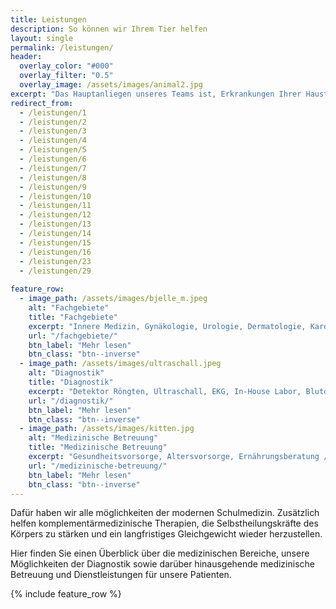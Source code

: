 ```yaml
---
title: Leistungen
description: So können wir Ihrem Tier helfen
layout: single
permalink: /leistungen/
header:
  overlay_color: "#000"
  overlay_filter: "0.5"
  overlay_image: /assets/images/animal2.jpg
excerpt: "Das Hauptanliegen unseres Teams ist, Erkrankungen Ihrer Haustiere durch Vorsorge zu vermeiden bzw. Krankheiten bereits im Frühstadium zu erkennen und zu heilen."
redirect_from:
  - /leistungen/1
  - /leistungen/2
  - /leistungen/3
  - /leistungen/4
  - /leistungen/5
  - /leistungen/6
  - /leistungen/7
  - /leistungen/8
  - /leistungen/9
  - /leistungen/10
  - /leistungen/11
  - /leistungen/12
  - /leistungen/13
  - /leistungen/14
  - /leistungen/15
  - /leistungen/16
  - /leistungen/23
  - /leistungen/29
  
feature_row:
  - image_path: /assets/images/bjelle_m.jpeg
    alt: "Fachgebiete"
    title: "Fachgebiete"
    excerpt: "Innere Medizin, Gynäkologie, Urologie, Dermatologie, Kardiologie, Orthopädie, Chirurgie, Zahnbehandlung, Ophtalmologie"
    url: "/fachgebiete/"
    btn_label: "Mehr lesen"
    btn_class: "btn--inverse"
  - image_path: /assets/images/ultraschall.jpeg
    alt: "Diagnostik"
    title: "Diagnostik"
    excerpt: "Detektor Röngten, Ultraschall, EKG, In-House Labor, Blutdruckmessung"
    url: "/diagnostik/"
    btn_label: "Mehr lesen"
    btn_class: "btn--inverse"
  - image_path: /assets/images/kitten.jpg
    alt: "Medizinische Betreuung"
    title: "Medizinische Betreuung"
    excerpt: "Gesundheitsvorsorge, Altersvorsorge, Ernährungsberatung / B.A.R.F.E.N., Chippen & EU-Impfpass, Hausbesuche, Hausapotheke, Impfberatung, Nagerberatung, Stationäre Aufnahme möglich"
    url: "/medizinische-betreuung/"
    btn_label: "Mehr lesen"
    btn_class: "btn--inverse"
---
```


Dafür haben wir alle möglichkeiten der modernen Schulmedizin. Zusätzlich helfen komplementärmedizinische Therapien, die Selbstheilungskräfte des Körpers zu stärken und ein langfristiges Gleichgewicht wieder herzustellen.

Hier finden Sie einen Überblick über die medizinischen Bereiche, unsere Möglichkeiten der Diagnostik sowie darüber hinausgehende medizinische Betreuung und Dienstleistungen für unsere Patienten.

{% include feature_row %}

